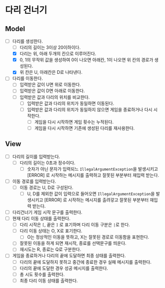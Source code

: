 # 다리 건너기

## Model
- [ ] 다리를 생성한다.
  - [ ] 다리의 길이는 3이상 20이하이다.
  - [X] 다리는 위, 아래 두개의 칸으로 이루어진다.
  - [X] 0, 1의 무작위 값을 생성하여 0이 나오면 아래칸, 1이 나오면 위 칸의 경로가 생성된다.
  - [X] 위 칸은 U, 아래칸은 D로 나타낸다.
- [ ] 다리를 이동한다.
  - [ ] 입력받은 값이 U면 위로 이동한다.
  - [ ] 입력받은 값이 D면 아래로 이동한다.
  - [ ] 입력받은 값과 다리의 위치를 비교한다.
    - [ ] 입력받은 값과 다리의 위치가 동일하면 이동된다.
    - [ ] 입력받은 값과 다리의 위치가 동일하지 않으면 게임을 종료하거나 다시 시작한다.
      - [ ] 게임을 다시 시작하면 게임 횟수는 누적된다.
      - [ ] 게임을 다시 시작하면 기존에 생성된 다리를 재사용한다.

## View
- [ ] 다리의 길이를 입력받는다.
  - [ ] 다리의 길이는 0초과 정수이다.
    - [ ] 숫자가 아닌 문자가 입력되느 `IllegalArgumentException`을 발생시키고 [ERROR] 로 시작하는 메시지를 출력하고 잘못된 부분부터 재입력 받는다.
- [ ] 이동 경로를 입력받는다.
  - [ ] 이동 경로는 U, D로 구성된다.
    - [ ] U, D를 제외한 값이 입력으로 들어오면 `IllegalArgumentException`을 발생시키고 [ERROR] 로 시작하는 메시지를 출려갛고 잘못된 부분부터 재입력 받는다.
  
- [ ] 다리건너기 게임 시작 문구를 출력한다.
- [ ] 현재 다리 이동 상태를 출력한다.
  - [ ] 다리 시작은 `[`, 끝은 `]` 로 표기하며 다리 이동 구분은 `|`로 한다.
  - [ ] 다리 이동 상태는 O, X로 표기한다.
    - [ ] O는 정상적인 이동을 뜻하고, X는 잘못된 경로로 이동함을 표현한다.
  - [ ] 잘못된 이동을 하게 되면 재시작, 종료를 선택문구를 띄운다.
  - [ ] 재시도는 R, 종료는 Q로 구분한다.
- [ ] 게임을 종료하거나 다리의 끝에 도달하면 최종 상태를 출력한다.
  - [ ] 다리의 끝에 도달하지 못하고 중간에 종료한 경우 실패 메시지를 출력한다.
  - [ ] 다리의 끝에 도달한 경우 성공 메시지를 출력한다.
  - [ ] 총 시도 횟수를 출력한다.
  - [ ] 최종 다리 이동 상태를 출력한다.
